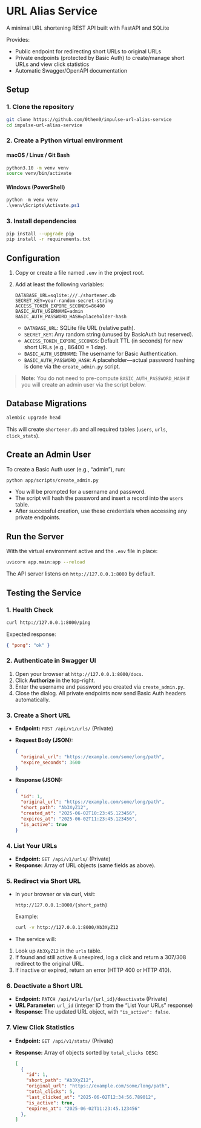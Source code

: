 # URL Alias Service

A minimal URL shortening REST API built with FastAPI and SQLite

Provides:

- Public endpoint for redirecting short URLs to original URLs
- Private endpoints (protected by Basic Auth) to create/manage short URLs and view click statistics
- Automatic Swagger/OpenAPI documentation

## Setup

### 1. Clone the repository

```bash
git clone https://github.com/0then0/impulse-url-alias-service
cd impulse-url-alias-service
```

### 2. Create a Python virtual environment

#### macOS / Linux / Git Bash

```bash
python3.10 -m venv venv
source venv/bin/activate
```

#### Windows (PowerShell)

```powershell
python -m venv venv
.\venv\Scripts\Activate.ps1
```

### 3. Install dependencies

```bash
pip install --upgrade pip
pip install -r requirements.txt
```

## Configuration

1. Copy or create a file named `.env` in the project root.
2. Add at least the following variables:

   ```env
   DATABASE_URL=sqlite:///./shortener.db
   SECRET_KEY=your-random-secret-string
   ACCESS_TOKEN_EXPIRE_SECONDS=86400
   BASIC_AUTH_USERNAME=admin
   BASIC_AUTH_PASSWORD_HASH=placeholder-hash
   ```

   - `DATABASE_URL`: SQLite file URL (relative path).
   - `SECRET_KEY`: Any random string (unused by BasicAuth but reserved).
   - `ACCESS_TOKEN_EXPIRE_SECONDS`: Default TTL (in seconds) for new short URLs (e.g., 86400 = 1 day).
   - `BASIC_AUTH_USERNAME`: The username for Basic Authentication.
   - `BASIC_AUTH_PASSWORD_HASH`: A placeholder—actual password hashing is done via the `create_admin.py` script.

> **Note:** You do not need to pre-compute `BASIC_AUTH_PASSWORD_HASH` if you will create an admin user via the script below.

## Database Migrations

```bash
alembic upgrade head
```

This will create `shortener.db` and all required tables (`users`, `urls`, `click_stats`).

## Create an Admin User

To create a Basic Auth user (e.g., “admin”), run:

```bash
python app/scripts/create_admin.py
```

- You will be prompted for a username and password.
- The script will hash the password and insert a record into the `users` table.
- After successful creation, use these credentials when accessing any private endpoints.

## Run the Server

With the virtual environment active and the `.env` file in place:

```bash
uvicorn app.main:app --reload
```

The API server listens on `http://127.0.0.1:8000` by default.

## Testing the Service

### 1. Health Check

```bash
curl http://127.0.0.1:8000/ping
```

Expected response:

```json
{ "pong": "ok" }
```

### 2. Authenticate in Swagger UI

1. Open your browser at `http://127.0.0.1:8000/docs`.
2. Click **Authorize** in the top-right.
3. Enter the username and password you created via `create_admin.py`.
4. Close the dialog. All private endpoints now send Basic Auth headers automatically.

### 3. Create a Short URL

- **Endpoint:** `POST /api/v1/urls/` (Private)

- **Request Body (JSON):**

  ```json
  {
  	"original_url": "https://example.com/some/long/path",
  	"expire_seconds": 3600
  }
  ```

- **Response (JSON):**

  ```json
  {
  	"id": 1,
  	"original_url": "https://example.com/some/long/path",
  	"short_path": "Ab3XyZ12",
  	"created_at": "2025-06-02T10:23:45.123456",
  	"expires_at": "2025-06-02T11:23:45.123456",
  	"is_active": true
  }
  ```

### 4. List Your URLs

- **Endpoint:** `GET /api/v1/urls/` (Private)
- **Response:** Array of URL objects (same fields as above).

### 5. Redirect via Short URL

- In your browser or via curl, visit:

  ```
  http://127.0.0.1:8000/{short_path}
  ```

  Example:

  ```bash
  curl -v http://127.0.0.1:8000/Ab3XyZ12
  ```

- The service will:

1. Look up `Ab3XyZ12` in the `urls` table.
2. If found and still active & unexpired, log a click and return a 307/308 redirect to the original URL.
3. If inactive or expired, return an error (HTTP 400 or HTTP 410).

### 6. Deactivate a Short URL

- **Endpoint:** `PATCH /api/v1/urls/{url_id}/deactivate` (Private)
- **URL Parameter:** `url_id` (integer ID from the “List Your URLs” response)
- **Response:** The updated URL object, with `"is_active": false`.

### 7. View Click Statistics

- **Endpoint:** `GET /api/v1/stats/` (Private)
- **Response:** Array of objects sorted by `total_clicks DESC`:

  ```json
  [
    {
      "id": 1,
      "short_path": "Ab3XyZ12",
      "original_url": "https://example.com/some/long/path",
      "total_clicks": 5,
      "last_clicked_at": "2025-06-02T12:34:56.789012",
      "is_active": true,
      "expires_at": "2025-06-02T11:23:45.123456"
    },
  ]
  ```
